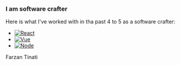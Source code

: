 ### I am software crafter


Here is what I've worked with in tha past 4 to 5 as a software crafter:

* [![React][React.js]][React-url]
* [![Vue][Vue.js]][Vue-url]
* [![Node][Node.js]][Node-url]


Farzan Tinati

[React.js]: https://img.shields.io/badge/React-20232A?style=for-the-badge&logo=react&logoColor=61DAFB
[React-url]: https://reactjs.org/
[Vue.js]: https://img.shields.io/badge/Vue.js-35495E?style=for-the-badge&logo=vuedotjs&logoColor=4FC08D
[Vue-url]: https://vuejs.org/
[Node.js]: https://img.shields.io/badge/Node.js-339933?style=for-the-badge&logo=nodedotjs&logoColor=white
[Node-url]: https://nodejs.org/en
